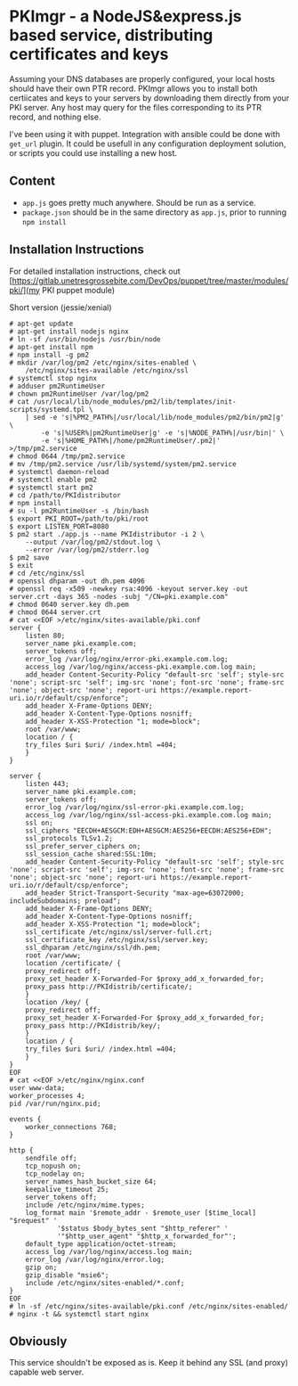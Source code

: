 PKImgr - a NodeJS&express.js based service, distributing certificates and keys
==============================================================================

Assuming your DNS databases are properly configured, your local hosts should have their own PTR record.
PKImgr allows you to install both certiicates and keys to your servers by downloading them directly from your PKI server. Any host may query for the files corresponding to its PTR record, and nothing else.

I've been using it with puppet. Integration with ansible could be done with `get_url` plugin. It could be usefull in any configuration deployment solution, or scripts you could use installing a new host.

Content
-------
 - `app.js` goes pretty much anywhere. Should be run as a service.
 - `package.json` should be in the same directory as `app.js`, prior to running `npm install`

Installation Instructions
-------------------------

For detailed installation instructions, check out [https://gitlab.unetresgrossebite.com/DevOps/puppet/tree/master/modules/pki/](my PKI puppet module)

Short version (jessie/xenial)

```
# apt-get update
# apt-get install nodejs nginx
# ln -sf /usr/bin/nodejs /usr/bin/node
# apt-get install npm
# npm install -g pm2
# mkdir /var/log/pm2 /etc/nginx/sites-enabled \
    /etc/nginx/sites-available /etc/nginx/ssl
# systemctl stop nginx
# adduser pm2RuntimeUser
# chown pm2RuntimeUser /var/log/pm2
# cat /usr/local/lib/node_modules/pm2/lib/templates/init-scripts/systemd.tpl \
    | sed -e 's|%PM2_PATH%|/usr/local/lib/node_modules/pm2/bin/pm2|g' \
        -e 's|%USER%|pm2RuntimeUser|g' -e 's|%NODE_PATH%|/usr/bin|' \
        -e 's|%HOME_PATH%|/home/pm2RuntimeUser/.pm2|' >/tmp/pm2.service
# chmod 0644 /tmp/pm2.service
# mv /tmp/pm2.service /usr/lib/systemd/system/pm2.service
# systemctl daemon-reload
# systemctl enable pm2
# systemctl start pm2
# cd /path/to/PKIdistributor
# npm install
# su -l pm2RuntimeUser -s /bin/bash
$ export PKI_ROOT=/path/to/pki/root
$ export LISTEN_PORT=8080
$ pm2 start ./app.js --name PKIdistributor -i 2 \
    --output /var/log/pm2/stdout.log \
    --error /var/log/pm2/stderr.log
$ pm2 save
$ exit
# cd /etc/nginx/ssl
# openssl dhparam -out dh.pem 4096
# openssl req -x509 -newkey rsa:4096 -keyout server.key -out server.crt -days 365 -nodes -subj "/CN=pki.example.com"
# chmod 0640 server.key dh.pem
# chmod 0644 server.crt
# cat <<EOF >/etc/nginx/sites-available/pki.conf
server {
    listen 80;
    server_name pki.example.com;
    server_tokens off;
    error_log /var/log/nginx/error-pki.example.com.log;
    access_log /var/log/nginx/access-pki.example.com.log main;
    add_header Content-Security-Policy "default-src 'self'; style-src 'none'; script-src 'self'; img-src 'none'; font-src 'none'; frame-src 'none'; object-src 'none'; report-uri https://example.report-uri.io/r/default/csp/enforce";
    add_header X-Frame-Options DENY;
    add_header X-Content-Type-Options nosniff;
    add_header X-XSS-Protection "1; mode=block";
    root /var/www;
    location / {
	try_files $uri $uri/ /index.html =404;
    }
}

server {
    listen 443;
    server_name pki.example.com;
    server_tokens off;
    error_log /var/log/nginx/ssl-error-pki.example.com.log;
    access_log /var/log/nginx/ssl-access-pki.example.com.log main;
    ssl on;
    ssl_ciphers "EECDH+AESGCM:EDH+AESGCM:AES256+EECDH:AES256+EDH";
    ssl_protocols TLSv1.2;
    ssl_prefer_server_ciphers on;
    ssl_session_cache shared:SSL:10m;
    add_header Content-Security-Policy "default-src 'self'; style-src 'none'; script-src 'self'; img-src 'none'; font-src 'none'; frame-src 'none'; object-src 'none'; report-uri https://example.report-uri.io/r/default/csp/enforce";
    add_header Strict-Transport-Security "max-age=63072000; includeSubdomains; preload";
    add_header X-Frame-Options DENY;
    add_header X-Content-Type-Options nosniff;
    add_header X-XSS-Protection "1; mode=block";
    ssl_certificate /etc/nginx/ssl/server-full.crt;
    ssl_certificate_key /etc/nginx/ssl/server.key;
    ssl_dhparam /etc/nginx/ssl/dh.pem;
    root /var/www;
    location /certificate/ {
	proxy_redirect off;
	proxy_set_header X-Forwarded-For $proxy_add_x_forwarded_for;
	proxy_pass http://PKIdistrib/certificate/;
    }
    location /key/ {
	proxy_redirect off;
	proxy_set_header X-Forwarded-For $proxy_add_x_forwarded_for;
	proxy_pass http://PKIdistrib/key/;
    }
    location / {
	try_files $uri $uri/ /index.html =404;
    }
}
EOF
# cat <<EOF >/etc/nginx/nginx.conf
user www-data;
worker_processes 4;
pid /var/run/nginx.pid;

events {
    worker_connections 768;
}

http {
    sendfile off;
    tcp_nopush on;
    tcp_nodelay on;
    server_names_hash_bucket_size 64;
    keepalive_timeout 25;
    server_tokens off;
    include /etc/nginx/mime.types;
    log_format main '$remote_addr - $remote_user [$time_local] "$request" '
		    '$status $body_bytes_sent "$http_referer" '
		    '"$http_user_agent" "$http_x_forwarded_for"';
    default_type application/octet-stream;
    access_log /var/log/nginx/access.log main;
    error_log /var/log/nginx/error.log;
    gzip on;
    gzip_disable "msie6";
    include /etc/nginx/sites-enabled/*.conf;
}
EOF
# ln -sf /etc/nginx/sites-available/pki.conf /etc/nginx/sites-enabled/
# nginx -t && systemctl start nginx
```

Obviously
---------
This service shouldn't be exposed as is.
Keep it behind any SSL (and proxy) capable web server.
